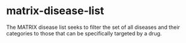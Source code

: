 # matrix-disease-list
The MATRIX disease list seeks to filter the set of all diseases and their categories to those that can be specifically targeted by a drug.
